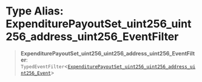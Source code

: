 # Type Alias: ExpenditurePayoutSet\_uint256\_uint256\_address\_uint256\_EventFilter

> **ExpenditurePayoutSet\_uint256\_uint256\_address\_uint256\_EventFilter**: `TypedEventFilter`\<[`ExpenditurePayoutSet_uint256_uint256_address_uint256_Event`](ExpenditurePayoutSet_uint256_uint256_address_uint256_Event.md)\>
